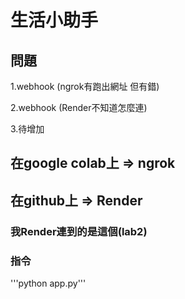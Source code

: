 # 生活小助手

## 問題
1.webhook (ngrok有跑出網址 但有錯)

2.webhook (Render不知道怎麼連)

3.待增加

## 在google colab上 => ngrok

## 在github上 => Render 
### 我Render連到的是這個(lab2)
### 指令
'''python app.py'''
